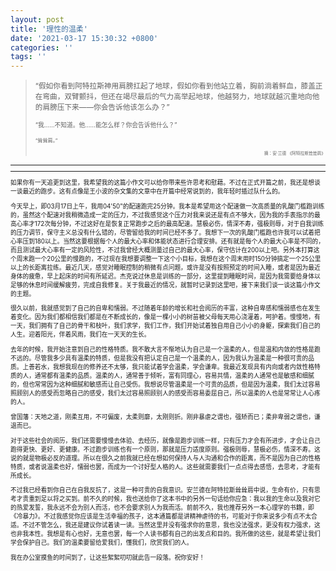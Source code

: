 ```yaml
---
layout: post
title: '理性的温柔'
date: '2021-03-17 15:30:32 +0800'
categories: ''
tags: ''
---
```


> <small> “假如你看到阿特拉斯神用肩膀扛起了地球，假如你看到他站立着，胸前淌着鲜血，膝盖正在弯曲，双臂颤抖，但还在竭尽最后的气力高举起地球，他越努力，地球就越沉重地向他的肩膀压下来——你会告诉他该怎么办？”
>
> <small>“我……不知道。他……能怎么样？你会告诉他什么？”
>
> <small>“耸耸肩。”
>
> <div style="text-align: right"><small>摘：安·兰德 《阿特拉斯耸耸肩》</small></div>

- - - 
- - -

如果你有一天追更到这里，我希望我的这篇小作文可以给你带来些许思考和慰藉。不过在正式开篇之前，我还是想谈一谈最近的跑步。这有点像是王小波的杂文集的文章中在开篇中经常说到的，我年轻时插过队什么的。

今天早上，即03月17日上午，我用04'50"的配速跑完25分钟。我本是希望用这个配速做一次高质量的乳酸门槛跑训练的，虽然这个配速对我稍微造成一定的压力，不过我感觉这个压力对我来说还是有点不够大，因为我的手表指示的最高心率才172次每分钟，不过这好在是恢复正常跑步之后的最高配速。慧极必伤，情深不寿，强极则辱，对于自我训练的压力调节，保守主义总没有什么错的，尽管留给我的时间已经不多了。我想下一次的乳酸门槛跑也许我可以试着把心率压到180以上。当然这要根据每个人的最大心率和体能状态进行合理安排。还有就是每个人的最大心率是不同的，而且测试最大心率有一定的风险性，不过我曾经大概测量过自己的最大心率，保守估计在200以上吧。另外本打算这个周末跑一个20公里的慢跑的，不过现在我想要调整一下这个小目标，我想在这个周末用时150分钟搞定一个25公里以上的长距离拉练。最近几天，感觉对睡眠控制的稍微有点问题，或许是没有按照预定的时间入睡，或者是因为最近身体的疲惫，早上起床的时间有所延迟。杰克说过休息是训练的一部分，这里提到睡眠时间，是因为我需要给身体以足够的休息时间缓解疲劳，完成自我修复。关于我最近的情况，就暂时记录到这里吧，接下来我们谈一谈这篇小作文的主题。

很久以前，我就感觉到了自己的自卑和懦弱。不过随着年龄的增长和社会阅历的丰富，这种自卑感和懦弱感也在发生着变化。因为我们都相信我们都是在不断成长的，像是一棵小小的树苗被父母每天用心浇灌着，呵护着。慢慢地，有一天，我们拥有了自己的骨干和枝叶，我们求学，我们工作，我们开始试着独自用自己小小的身躯，探索我们自己的人生。迎着阳光，伴着风雨，我们在一天天的生长。

去年的时候，我开始注意到自己的性格特质。我不敢大言不惭地认为自己是一个温柔的人，但是温和内敛的性格是跑不远的。尽管我多少具有温柔的特质，但是我没有把认定自己是一个温柔的人，因为我认为温柔是一种很可贵的品质。上善若水，我想我现在的修养还不太够，我只能试着学会温柔，学会谦卑。我最近发现具有内向或者内敛性格特质的人，通常都有温柔的品质。温柔的人，通常善于倾听，富有同理心，容易共情，温柔的人通常也是敏感和细腻的，但也常常因为这种细腻和敏感而让自己受伤。我想说尽管温柔是一个可贵的品质，但是因为温柔，我们太过容易照顾别人的感受而忽略自己的感受，我们太过容易照顾别人的感受而容易委屈自己，所以温柔的人也是常常让人心疼的人。

曾国藩：天地之道，刚柔互用，不可偏废，太柔则靡，太刚则折。刚非暴虐之谓也，强矫而已；柔非卑弱之谓也，谦退而已。

对于这些社会的阅历，我们还需要慢慢去体验、去经历，就像是跑步训练一样，只有压力才会有所进步，才会让自己跑得更快、更好、更健康。不过跑步训练也有一个原则，那就是压力适度原则。强极则辱，慧极必伤，情深不寿。这说的就是物极必反的道理。所以在很久之前我就已经在想如何保持人与人沟通和合作的距离，而不是因为自己的性格特质，或者说温柔也好，懦弱也罢，而成为一个讨好型人格的人。这些就需要我们一点点得去感悟，去思考，才能有所成长。

不过我已经看到你自己在自我反抗了，这是一种可贵的自我意识。安兰德在阿特拉斯耸耸肩中说，生命有价，只有思考才贵重到足以将之买到。前不久的时候，我也送给你了这本书中的另外一句话给你应急：我以我的生命以及我对它的热爱发誓，我永远不会为别人而活，也不会要求别人为我而活。前前不久，我也推荐另外一本心理学的书籍，即《冷暴力》。不过我感觉你应该是生活幸福的孩子，这本通篇都是讲精神虐待的书，可能对于你来说多少有点不太合适。不过不管怎么，我还是建议你试着读一读。当然这里并没有强求你的意思，我也没法强求，更没有权力强求，这也非我本性。我想是有心也好，无意也罢，每一个人读书都有自己的出发点和目的。我所做的这些，就是希望让我们学会保护自己。我们的温柔要留给爱我们，懂我们，欣赏我们的人。

我在办公室摸鱼的时间到了，让这些絮絮叨叨就此告一段落。祝你安好！
